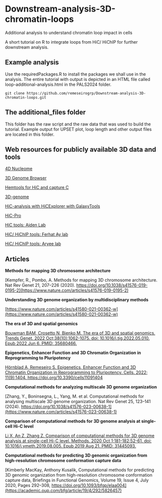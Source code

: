 # Downstream-analysis-3D-chromatin-loops
Additional analysis to understand chromatin loop impact in cells

A short tutorial on R to integrate loops from HiC/ HiChIP for further downstream analysis.

## Example analysis
Use the requiredPackages.R to install the packages we shall use in the analysis. The entire tutorial with output is depicted in an HTML file called loop-additional-analysis.html in the PALS2024 folder.

```
git clone https://github.com/remeseirogrp/Downstream-analysis-3D-chromatin-loops.git

```

## The additional_files folder
This folder has the raw script and the raw data that was used to build the tutorial. Example output for UPSET plot, loop length and other output files are located in this folder.

## Web resources for publicly available 3D data and tools

[4D Nucleome](https://www.4dnucleome.org/)

[3D Genome Browser](http://3dgenome.fsm.northwestern.edu/)

[Hemtools for HiC and capture C](https://hemtools.readthedocs.io/en/latest/content/NGS_pipelines/hicpro_split.html)

[3D-genome](https://github.com/topics/3d-genome)

[HiC-analysis with HiCExplorer with GalaxyTools](https://training.galaxyproject.org/training-material/topics/epigenetics/tutorials/hicexplorer/tutorial.html)

[HiC-Pro](https://github.com/nservant/HiC-Pro)

[HiC tools: Aiden Lab](https://github.com/aidenlab)

[HiC/ HiChIP tools: Ferhat Ay lab](https://github.com/ay-lab)

[HiC/ HiChIP tools: Aryee lab](https://github.com/aryeelab)

## Articles

**Methods for mapping 3D chromosome architecture**

[Kempfer, R., Pombo, A. Methods for mapping 3D chromosome architecture. Nat Rev Genet 21, 207–226 (2020). https://doi.org/10.1038/s41576-019-0195-2](https://www.nature.com/articles/s41576-019-0195-2)

**Understanding 3D genome organization by multidisciplinary methods**

[https://www.nature.com/articles/s41580-021-00362-w](https://www.nature.com/articles/s41580-021-00362-w)

**The era of 3D and spatial genomics**

[Bouwman BAM, Crosetto N, Bienko M. The era of 3D and spatial genomics. Trends Genet. 2022 Oct;38(10):1062-1075. doi: 10.1016/j.tig.2022.05.010. Epub 2022 Jun 6. PMID: 35680466.](https://www.cell.com/trends/genetics/fulltext/S0168-9525(22)00118-4)

**Epigenetics, Enhancer Function and 3D Chromatin Organization in Reprogramming to Pluripotency**

[Hörnblad A, Remeseiro S. Epigenetics, Enhancer Function and 3D Chromatin Organization in Reprogramming to Pluripotency. Cells. 2022; 11(9):1404. https://doi.org/10.3390/cells11091404 ](https://www.mdpi.com/2073-4409/11/9/1404)

**Computational methods for analyzing multiscale 3D genome organization**

[Zhang, Y., Boninsegna, L., Yang, M. et al. Computational methods for analysing multiscale 3D genome organization. Nat Rev Genet 25, 123–141 (2024). https://doi.org/10.1038/s41576-023-00638-1](https://www.nature.com/articles/s41576-023-00638-1)

**Comparison of computational methods for 3D genome analysis at single-cell Hi-C level**

[Li X, An Z, Zhang Z. Comparison of computational methods for 3D genome analysis at single-cell Hi-C level. Methods. 2020 Oct 1;181-182:52-61. doi: 10.1016/j.ymeth.2019.08.005. Epub 2019 Aug 21. PMID: 31445093.](https://www.sciencedirect.com/science/article/pii/S1046202319300891)

**Computational methods for predicting 3D genomic organization from high-resolution chromosome conformation capture data**

[Kimberly MacKay, Anthony Kusalik, Computational methods for predicting 3D genomic organization from high-resolution chromosome conformation capture data, Briefings in Functional Genomics, Volume 19, Issue 4, July 2020, Pages 292–308, https://doi.org/10.1093/bfgp/elaa004](https://academic.oup.com/bfg/article/19/4/292/5826457)





